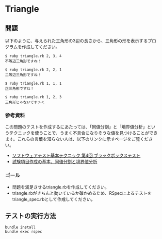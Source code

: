 # Triangle

## 問題

以下のように、与えられた三角形の3辺の長さから、三角形の形を表示するプログラムを作成してください。

```
$ ruby triangle.rb 2, 3, 4
不等辺三角形ですね！

$ ruby triangle.rb 2, 2, 1
二等辺三角形ですね！

$ ruby triangle.rb 1, 1, 1
正三角形ですね！

$ ruby triangle.rb 1, 2, 3
三角形じゃないです＞＜
```

### 参考資料

この問題のテストを作成するにあたっては、「同値分割」と「境界値分析」というテクニックを使うことで、うまく不具合になりそうな値を見つけることができます。これらの言葉を知らない人は、以下のリンクに示すページをご覧ください。

- [ソフトウェアテスト基本テクニック 第4回 ブラックボックステスト](http://gihyo.jp/dev/serial/01/tech_station/0004)
- [試験項目作成の基本、同値分割と境界値分析](http://acro-engineer.hatenablog.com/entry/20121207)

### ゴール

- 問題を満足させるtriangle.rbを作成してください。
- triangle.rbがきちんと動いているか確かめるため、RSpecによるテストをtriangle_spec.rbとして作成してください。

## テストの実行方法

````
bundle install
bundle exec rspec
````
